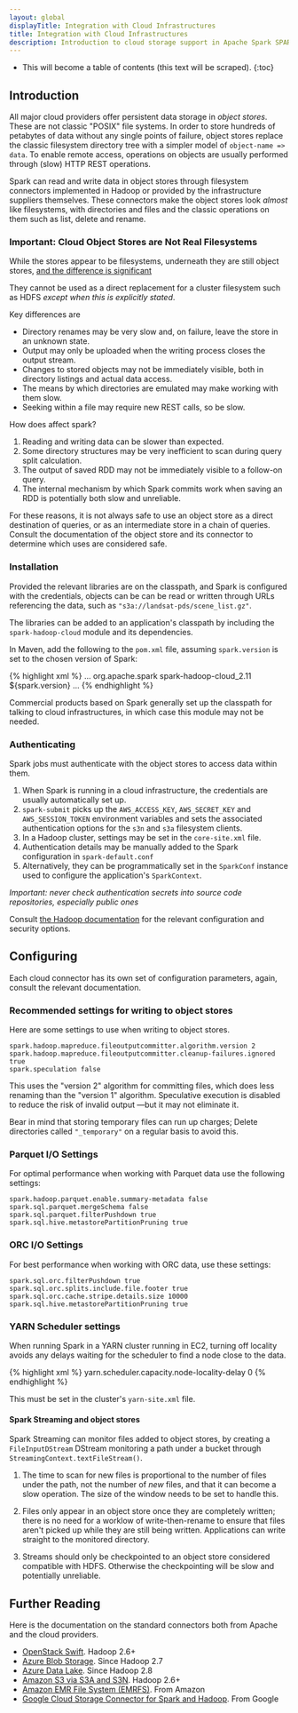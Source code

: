 ```yaml
---
layout: global
displayTitle: Integration with Cloud Infrastructures
title: Integration with Cloud Infrastructures
description: Introduction to cloud storage support in Apache Spark SPARK_VERSION_SHORT
---
```

<!---
  Licensed under the Apache License, Version 2.0 (the "License");
  you may not use this file except in compliance with the License.
  You may obtain a copy of the License at

   http://www.apache.org/licenses/LICENSE-2.0

  Unless required by applicable law or agreed to in writing, software
  distributed under the License is distributed on an "AS IS" BASIS,
  WITHOUT WARRANTIES OR CONDITIONS OF ANY KIND, either express or implied.
  See the License for the specific language governing permissions and
  limitations under the License. See accompanying LICENSE file.
-->

* This will become a table of contents (this text will be scraped).
{:toc}

## Introduction


All major cloud providers offer persistent data storage in *object stores*.
These are not classic "POSIX" file systems.
In order to store hundreds of petabytes of data without any single points of failure,
object stores replace the classic filesystem directory tree
with a simpler model of `object-name => data`. To enable remote access, operations
on objects are usually performed through (slow) HTTP REST operations.

Spark can read and write data in object stores through filesystem connectors implemented
in Hadoop or provided by the infrastructure suppliers themselves.
These connectors make the object stores look *almost* like filesystems, with directories and files
and the classic operations on them such as list, delete and rename.


### Important: Cloud Object Stores are Not Real Filesystems

While the stores appear to be filesystems, underneath
they are still object stores, [and the difference is significant](http://hadoop.apache.org/docs/current/hadoop-project-dist/hadoop-common/filesystem/introduction.html)

They cannot be used as a direct replacement for a cluster filesystem such as HDFS
*except when this is explicitly stated*.

Key differences are

* Directory renames may be very slow and, on failure, leave the store in an unknown state.
* Output may only be uploaded when the writing process closes the output stream.
* Changes to stored objects may not be immediately visible, both in directory listings and actual data access.
* The means by which directories are emulated may make working with them slow.
* Seeking within a file may require new REST calls, so be slow. 

How does affect spark? 

1. Reading and writing data can be slower than expected.
1. Some directory structures may be very inefficient to scan during query split calculation.
1. The output of saved RDD may not be immediately visible to a follow-on query.
1. The internal mechanism by which Spark commits work when saving an RDD is potentially
both slow and unreliable.

For these reasons, it is not always safe to use an object store as a direct destination of queries, or as
an intermediate store in a chain of queries. Consult the documentation of the object store and its
connector to determine which uses are considered safe.

### Installation

Provided the relevant libraries are on the classpath, and Spark is configured with the credentials,
objects can be can be read or written through URLs referencing the data,
such as `"s3a://landsat-pds/scene_list.gz"`.

The libraries can be added to an application's classpath by including the `spark-hadoop-cloud` 
module and its dependencies.

In Maven, add the following to the `pom.xml` file, assuming `spark.version`
is set to the chosen version of Spark:

{% highlight xml %}
<dependencyManagement>
  ...
  <dependency>
    <groupId>org.apache.spark</groupId>
    <artifactId>spark-hadoop-cloud_2.11</artifactId>
    <version>${spark.version}</version>
  </dependency>
  ...
</dependencyManagement>
{% endhighlight %}

Commercial products based on Spark generally set up the classpath for talking to cloud infrastructures,
in which case this module may not be needed.


### Authenticating

Spark jobs must authenticate with the object stores to access data within them.

1. When Spark is running in a cloud infrastructure, the credentials are usually automatically set up.
1. `spark-submit`  picks up the `AWS_ACCESS_KEY`, `AWS_SECRET_KEY`
and `AWS_SESSION_TOKEN` environment variables and sets the associated authentication options
for the `s3n` and `s3a` filesystem clients.
1. In a Hadoop cluster, settings may be set in the `core-site.xml` file.
1. Authentication details may be manually added to the Spark configuration in `spark-default.conf`
1. Alternatively, they can be programmatically set in the `SparkConf` instance used to configure 
the application's `SparkContext`.

*Important: never check authentication secrets into source code repositories,
especially public ones*

Consult [the Hadoop documentation](http://hadoop.apache.org/docs/current/) for the relevant
configuration and security options.

## Configuring

Each cloud connector has its own set of configuration parameters, again, 
consult the relevant documentation.

### Recommended settings for writing to object stores

Here are some settings to use when writing to object stores. 

```
spark.hadoop.mapreduce.fileoutputcommitter.algorithm.version 2
spark.hadoop.mapreduce.fileoutputcommitter.cleanup-failures.ignored true
spark.speculation false
```

This uses the "version 2" algorithm for committing files, which does less
renaming than the "version 1" algorithm.
Speculative execution is disabled to reduce the risk of invalid output
—but it may not eliminate it.

Bear in mind that storing temporary files can run up charges; Delete
directories called `"_temporary"` on a regular basis to avoid this.

### Parquet I/O Settings

For optimal performance when working with Parquet data use the following settings:

```
spark.hadoop.parquet.enable.summary-metadata false
spark.sql.parquet.mergeSchema false
spark.sql.parquet.filterPushdown true
spark.sql.hive.metastorePartitionPruning true
```

### ORC I/O Settings

For best performance when working with ORC data, use these settings:

```
spark.sql.orc.filterPushdown true
spark.sql.orc.splits.include.file.footer true
spark.sql.orc.cache.stripe.details.size 10000
spark.sql.hive.metastorePartitionPruning true
```

### YARN Scheduler settings

When running Spark in a YARN cluster running in EC2, turning off locality avoids any delays
waiting for the scheduler to find a node close to the data.

{% highlight xml %}
<property>
  <name>yarn.scheduler.capacity.node-locality-delay</name>
  <value>0</value>
</property>
{% endhighlight %}

This must be set in the cluster's `yarn-site.xml` file.

#### <a name="checkpointing"></a>Spark Streaming and object stores

Spark Streaming can monitor files added to object stores, by
creating a `FileInputDStream` DStream monitoring a path under a bucket through
`StreamingContext.textFileStream()`.

1. The time to scan for new files is proportional to the number of files
under the path, not the number of *new* files, and that it can become a slow operation.
The size of the window needs to be set to handle this.

1. Files only appear in an object store once they are completely written; there
is no need for a worklow of write-then-rename to ensure that files aren't picked up
while they are still being written. Applications can write straight to the monitored directory.

1. Streams should only be checkpointed to an object store considered compatible with
HDFS. Otherwise the checkpointing will be slow and potentially unreliable.

## Further Reading

Here is the documentation on the standard connectors both from Apache and the cloud providers.

* [OpenStack Swift](http://hadoop.apache.org/docs/current/hadoop-openstack/index.html). Hadoop 2.6+
* [Azure Blob Storage](http://hadoop.apache.org/docs/current/hadoop-aws/tools/hadoop-aws/index.html). Since Hadoop 2.7
* [Azure Data Lake](http://hadoop.apache.org/docs/current/hadoop-azure-datalake/index.html). Since Hadoop 2.8
* [Amazon S3 via S3A and S3N](http://hadoop.apache.org/docs/current/hadoop-aws/tools/hadoop-aws/index.html). Hadoop 2.6+
* [Amazon EMR File System (EMRFS)](http://docs.aws.amazon.com/emr/latest/ManagementGuide/emr-fs.html). From Amazon
* [Google Cloud Storage Connector for Spark and Hadoop](https://cloud.google.com/hadoop/google-cloud-storage-connector). From Google


